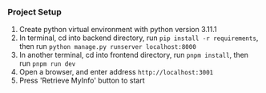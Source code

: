 ### Project Setup

1) Create python virtual environment with python version 3.11.1
2) In terminal, cd into backend directory, run `pip install -r requirements`, then run `python manage.py runserver localhost:8000`
3) In another terminal, cd into frontend directory, run `pnpm install`, then run `pnpm run dev`
4) Open a browser, and enter address `http://localhost:3001`
5) Press 'Retrieve MyInfo' button to start
